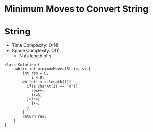 # Minimum Moves to Convert String

# String

- Time Complexity: O(N)
- Space Complexity: O(1)
  - N as length of s

```
class Solution {
    public int minimumMoves(String s) {
        int res = 0,
            i = 0;
        while(i < s.length()){
          if(s.charAt(i) == 'X'){
            res++;
            i+=3;
          }else{
            i++;
          }
        }
        return res;
    }
}
```

